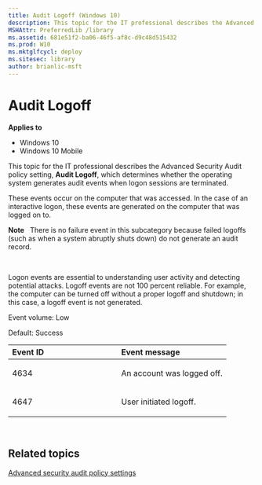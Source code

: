 ```yaml
---
title: Audit Logoff (Windows 10)
description: This topic for the IT professional describes the Advanced Security Audit policy setting Audit Logoff which determines whether the operating system generates audit events when logon sessions are terminated.
MSHAttr: PreferredLib /library
ms.assetid: 681e51f2-ba06-46f5-af8c-d9c48d515432
ms.prod: W10
ms.mktglfcycl: deploy
ms.sitesec: library
author: brianlic-msft
---
```


# Audit Logoff


**Applies to**

-   Windows 10
-   Windows 10 Mobile

This topic for the IT professional describes the Advanced Security Audit policy setting, **Audit Logoff**, which determines whether the operating system generates audit events when logon sessions are terminated.

These events occur on the computer that was accessed. In the case of an interactive logon, these events are generated on the computer that was logged on to.

**Note**  
There is no failure event in this subcategory because failed logoffs (such as when a system abruptly shuts down) do not generate an audit record.

 

Logon events are essential to understanding user activity and detecting potential attacks. Logoff events are not 100 percent reliable. For example, the computer can be turned off without a proper logoff and shutdown; in this case, a logoff event is not generated.

Event volume: Low

Default: Success

<table>
<colgroup>
<col width="50%" />
<col width="50%" />
</colgroup>
<thead>
<tr class="header">
<th align="left">Event ID</th>
<th align="left">Event message</th>
</tr>
</thead>
<tbody>
<tr class="odd">
<td align="left"><p>4634</p></td>
<td align="left"><p>An account was logged off.</p></td>
</tr>
<tr class="even">
<td align="left"><p>4647</p></td>
<td align="left"><p>User initiated logoff.</p></td>
</tr>
</tbody>
</table>

 

## Related topics


[Advanced security audit policy settings](advanced-security-audit-policy-settings.md)

 

 





